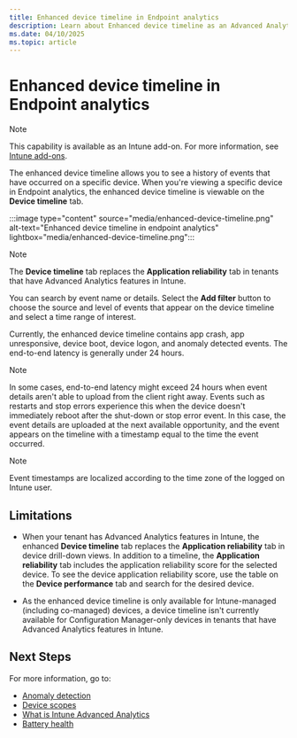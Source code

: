 ```yaml
---
title: Enhanced device timeline in Endpoint analytics
description: Learn about Enhanced device timeline as an Advanced Analytics feature in Intune
ms.date: 04/10/2025
ms.topic: article
---
```


# Enhanced device timeline in Endpoint analytics

> [!NOTE]
> This capability is available as an Intune add-on. For more information, see [Intune add-ons](../intune-service/fundamentals/intune-add-ons.md).

The enhanced device timeline allows you to see a history of events that have occurred on a specific device. When you're viewing a specific device in Endpoint analytics, the enhanced device timeline is viewable on the **Device timeline** tab.

:::image type="content" source="media/enhanced-device-timeline.png" alt-text="Enhanced device timeline in endpoint analytics" lightbox="media/enhanced-device-timeline.png":::

> [!NOTE]
> The **Device timeline** tab replaces the **Application reliability** tab in tenants that have Advanced Analytics features in Intune.

You can search by event name or details. Select the **Add filter** button to choose the source and level of events that appear on the device timeline and select a time range of interest.

Currently, the enhanced device timeline contains app crash, app unresponsive, device boot, device logon, and anomaly detected events. The end-to-end latency is generally under 24 hours.

> [!NOTE]
> In some cases, end-to-end latency might exceed 24 hours when event details aren't able to upload from the client right away. Events such as restarts and stop errors experience this when the device doesn't immediately reboot after the shut-down or stop error event. In this case, the event details are uploaded at the next available opportunity, and the event appears on the timeline with a timestamp equal to the time the event occurred.

> [!NOTE]
> Event timestamps are localized according to the time zone of the logged on Intune user.

## Limitations

- When your tenant has Advanced Analytics features in Intune, the enhanced **Device timeline** tab replaces the **Application reliability** tab in device drill-down views. In addition to a timeline, the **Application reliability** tab includes the application reliability score for the selected device. To see the device application reliability score, use the table on the **Device performance** tab and search for the desired device.

- As the enhanced device timeline is only available for Intune-managed (including co-managed) devices, a device timeline isn't currently available for Configuration Manager-only devices in tenants that have Advanced Analytics features in Intune.

## Next Steps

For more information, go to:

- [Anomaly detection](anomaly-detection.md)
- [Device scopes](device-scopes.md)
- [What is Intune Advanced Analytics](advanced-endpoint-analytics.md)
- [Battery health](battery-health.md)
